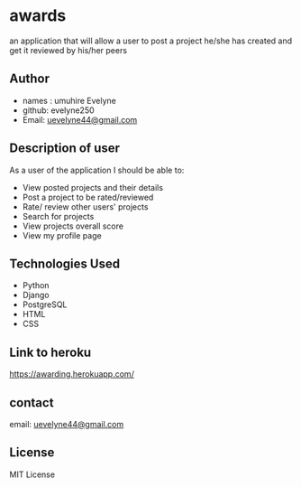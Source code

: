 # awards
 an application that will allow a user to post a project he/she has created and get it reviewed by his/her peers

## Author
* names : umuhire Evelyne
* github: evelyne250
* Email: uevelyne44@gmail.com

## Description of user 
As a user of the application I should be able to:
* View posted projects and their details
* Post a project to be rated/reviewed
* Rate/ review other users' projects
* Search for projects 
* View projects overall score
* View my profile page

## Technologies Used
* Python
* Django
* PostgreSQL
* HTML
* CSS

## Link to heroku
https://awarding.herokuapp.com/

## contact
email: uevelyne44@gmail.com

## License 

MIT License

